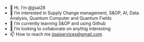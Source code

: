 - 👋 Hi, I’m @jjsai28
- 👀 I’m interested in Supply Change management, S&OP, AI, Data Analysis, Quantum Computer and Quantum Fields
- 🌱 I’m currently learning S&OP and using Github
- 💞️ I’m looking to collaborate on anythig interesting
- 📫 How to reach me jjsaiservices@gmail.com

<!---
jjsai28/jjsai28 is a ✨ special ✨ repository because its `README.md` (this file) appears on your GitHub profile.
You can click the Preview link to take a look at your changes.
--->
